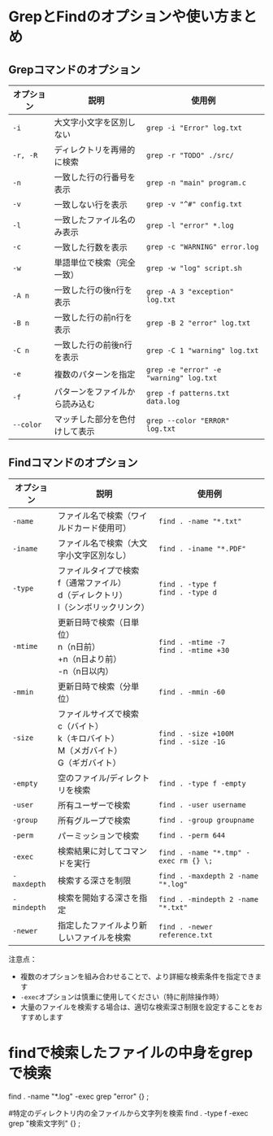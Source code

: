# GrepとFindのオプションや使い方まとめ

## Grepコマンドのオプション

| オプション | 説明 | 使用例 |
|------------|------|---------|
| `-i` | 大文字小文字を区別しない | `grep -i "Error" log.txt` |
| `-r, -R` | ディレクトリを再帰的に検索 | `grep -r "TODO" ./src/` |
| `-n` | 一致した行の行番号を表示 | `grep -n "main" program.c` |
| `-v` | 一致しない行を表示 | `grep -v "^#" config.txt` |
| `-l` | 一致したファイル名のみ表示 | `grep -l "error" *.log` |
| `-c` | 一致した行数を表示 | `grep -c "WARNING" error.log` |
| `-w` | 単語単位で検索（完全一致） | `grep -w "log" script.sh` |
| `-A n` | 一致した行の後n行を表示 | `grep -A 3 "exception" log.txt` |
| `-B n` | 一致した行の前n行を表示 | `grep -B 2 "error" log.txt` |
| `-C n` | 一致した行の前後n行を表示 | `grep -C 1 "warning" log.txt` |
| `-e` | 複数のパターンを指定 | `grep -e "error" -e "warning" log.txt` |
| `-f` | パターンをファイルから読み込む | `grep -f patterns.txt data.log` |
| `--color` | マッチした部分を色付けして表示 | `grep --color "ERROR" log.txt` |

## Findコマンドのオプション

| オプション | 説明 | 使用例 |
|------------|------|---------|
| `-name` | ファイル名で検索（ワイルドカード使用可） | `find . -name "*.txt"` |
| `-iname` | ファイル名で検索（大文字小文字区別なし） | `find . -iname "*.PDF"` |
| `-type` | ファイルタイプで検索<br>f（通常ファイル）<br>d（ディレクトリ）<br>l（シンボリックリンク） | `find . -type f`<br>`find . -type d` |
| `-mtime` | 更新日時で検索（日単位）<br>n（n日前）<br>+n（n日より前）<br>-n（n日以内） | `find . -mtime -7`<br>`find . -mtime +30` |
| `-mmin` | 更新日時で検索（分単位） | `find . -mmin -60` |
| `-size` | ファイルサイズで検索<br>c（バイト）<br>k（キロバイト）<br>M（メガバイト）<br>G（ギガバイト） | `find . -size +100M`<br>`find . -size -1G` |
| `-empty` | 空のファイル/ディレクトリを検索 | `find . -type f -empty` |
| `-user` | 所有ユーザーで検索 | `find . -user username` |
| `-group` | 所有グループで検索 | `find . -group groupname` |
| `-perm` | パーミッションで検索 | `find . -perm 644` |
| `-exec` | 検索結果に対してコマンドを実行 | `find . -name "*.tmp" -exec rm {} \;` |
| `-maxdepth` | 検索する深さを制限 | `find . -maxdepth 2 -name "*.log"` |
| `-mindepth` | 検索を開始する深さを指定 | `find . -mindepth 2 -name "*.txt"` |
| `-newer` | 指定したファイルより新しいファイルを検索 | `find . -newer reference.txt` |

注意点：
- 複数のオプションを組み合わせることで、より詳細な検索条件を指定できます
- `-exec`オプションは慎重に使用してください（特に削除操作時）
- 大量のファイルを検索する場合は、適切な検索深さ制限を設定することをおすすめします


# findで検索したファイルの中身をgrepで検索
find . -name "*.log" -exec grep "error" {} \;

#特定のディレクトリ内の全ファイルから文字列を検索
find . -type f -exec grep "検索文字列" {} \;